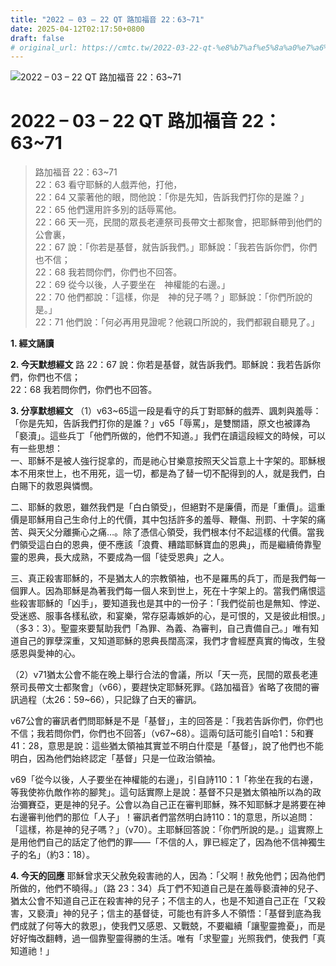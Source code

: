 ```yaml
---
title: "2022 – 03 – 22 QT 路加福音 22：63~71"
date: 2025-04-12T02:17:50+0800
draft: false
# original_url: https://cmtc.tw/2022-03-22-qt-%e8%b7%af%e5%8a%a0%e7%a6%8f%e9%9f%b3-22%ef%bc%9a6371
---
```


![2022 – 03 – 22 QT 路加福音 22：63\~71](/images/qt.jpg   "2022 – 03 – 22 QT 路加福音 22：63\~71")

# 2022 – 03 – 22 QT 路加福音 22：63\~71

> 路加福音 22：63\~71  
> 22：63 看守耶穌的人戲弄他，打他，  
> 22：64 又蒙著他的眼，問他說：「你是先知，告訴我們打你的是誰？」  
> 22：65 他們還用許多別的話辱罵他。  
> 22：66 天一亮，民間的眾長老連祭司長帶文士都聚會，把耶穌帶到他們的公會裏，  
> 22：67 說：「你若是基督，就告訴我們。」耶穌說：「我若告訴你們，你們也不信；  
> 22：68 我若問你們，你們也不回答。  
> 22：69 從今以後，人子要坐在　神權能的右邊。」  
> 22：70 他們都說：「這樣，你是　神的兒子嗎？」耶穌說：「你們所說的是。」  
> 22：71 他們說：「何必再用見證呢？他親口所說的，我們都親自聽見了。」

**1. 經文誦讀**

**2.  今天默想經文**
路 22：67 說：你若是基督，就告訴我們。耶穌說：我若告訴你們，你們也不信；  
22：68 我若問你們，你們也不回答。

**3. 分享默想經文**
（1）v63\~65這一段是看守的兵丁對耶穌的戲弄、諷刺與羞辱：「你是先知，告訴我們打你的是誰？」v65「辱罵」，是雙關語，原文也被譯為「褻瀆」。這些兵丁「他們所做的，他們不知道。」我們在讀這段經文的時候，可以有一些思想：  
一、耶穌不是被人強行捉拿的，而是祂心甘樂意按照天父旨意上十字架的。耶穌根本不用來世上，也不用死，這一切，都是為了替一切不配得到的人，就是我們，白白賜下的救恩與憐憫。

二、耶穌的救恩，雖然我們是「白白領受」，但絕對不是廉價，而是「重價」。這重價是耶穌用自己生命付上的代價，其中包括許多的羞辱、鞭傷、刑罰、十字架的痛苦、與天父分離撕心之痛…。除了憑信心領受，我們根本付不起這樣的代價。當我們領受這白白的恩典，便不應該「浪費、糟踏耶穌寶血的恩典」，而是繼續倚靠聖靈的恩典，長大成熟，不要成為一個「徒受恩典」之人。

三、真正殺害耶穌的，不是猶太人的宗教領袖，也不是羅馬的兵丁，而是我們每一個罪人。因為耶穌是為著我們每一個人來到世上，死在十字架上的。當我們痛恨這些殺害耶穌的「凶手」，要知道我也是其中的一份子：「我們從前也是無知、悖逆、受迷惑、服事各樣私欲，和宴樂，常存惡毒嫉妒的心，是可恨的，又是彼此相恨。」（多3：3）。聖靈來要幫助我們「為罪、為義、為審判，自己責備自己。」唯有知道自己的罪孽深重，又知道耶穌的恩典長闊高深，我們才會經歷真實的悔改，生發感恩與愛神的心。

（2）v71猶太公會不能在晚上舉行合法的會議，所以「天一亮，民間的眾長老連祭司長帶文士都聚會」（v66），要趕快定耶穌死罪。《路加福音》省略了夜間的審訊過程（太26：59\~66），只記錄了白天的審訊。

v67公會的審訊者們問耶穌是不是「基督」，主的回答是：「我若告訴你們，你們也不信；我若問你們，你們也不回答」（v67\~68）。這兩句話可能引自哈1：5和賽41：28，意思是說：這些猶太領袖其實並不明白什麼是「基督」，說了他們也不能明白，因為他們始終認定「基督」只是一位政治領袖。

v69「從今以後，人子要坐在神權能的右邊」，引自詩110：1「祢坐在我的右邊，等我使祢仇敵作祢的腳凳」。這句話實際上是說：基督不只是猶太領袖所以為的政治彌賽亞，更是神的兒子。公會以為自己正在審判耶穌，殊不知耶穌才是將要在神右邊審判他們的那位「人子」！審訊者們當然明白詩110：1的意思，所以追問：「這樣，祢是神的兒子嗎？」（v70）。主耶穌回答說：「你們所說的是。」這實際上是用他們自己的話定了他們的罪——「不信的人，罪已經定了，因為他不信神獨生子的名」（約3：18）。

**4. 今天的回應**
耶穌曾求天父赦免殺害祂的人，因為：「父啊！赦免他們；因為他們所做的，他們不曉得。」（路 23：34）兵丁們不知道自己是在羞辱褻瀆神的兒子、猶太公會不知道自己正在殺害神的兒子；不信主的人，也是不知道自己正在「又殺害，又褻瀆」神的兒子；信主的基督徒，可能也有許多人不領悟：「基督到底為我們成就了何等大的救恩」，使我們又感恩、又戰兢，不要繼續「讓聖靈擔憂」，而是好好悔改翻轉，過一個靠聖靈得勝的生活。唯有「求聖靈」光照我們，使我們「真知道祂！」

